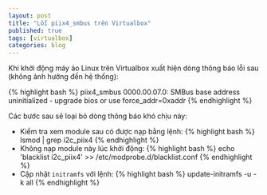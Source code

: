 ```yaml
---
layout: post
title: "Lỗi piix4_smbus trên Virtualbox"
published: true
tags: [virtualbox]
categories: blog
---
```


Khi khởi động máy ảo Linux trên Virtualbox xuất hiện dòng thông báo lỗi
sau (không ảnh hưởng đến hệ thống):

{% highlight bash %}
piix4_smbus 0000.00.07.0: SMBus base address uninitialized - upgrade bios or use force_addr=0xaddr
{% endhighlight %}

Các bước sau sẽ loại bỏ dòng thông báo khó chịu này:

- Kiểm tra xem module sau có được nạp bằng lệnh: 
    {% highlight bash %}
    lsmod | grep i2c_piix4
    {% endhighlight %}
- Không nạp module này lúc khởi động: 
    {% highlight bash %}
    echo 'blacklist i2c_piix4' >> /etc/modprobe.d/blacklist.conf
    {% endhighlight %}
- Cập nhật `initramfs` với lệnh:
    {% highlight bash %}
    update-initramfs -u -k all
    {% endhighlight %}
